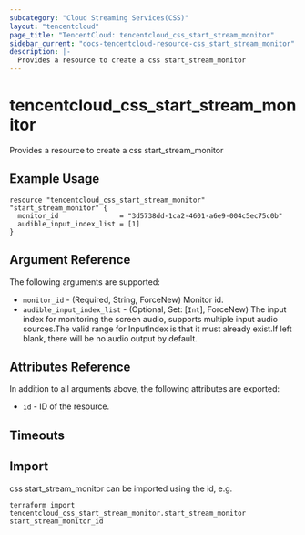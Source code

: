 ```yaml
---
subcategory: "Cloud Streaming Services(CSS)"
layout: "tencentcloud"
page_title: "TencentCloud: tencentcloud_css_start_stream_monitor"
sidebar_current: "docs-tencentcloud-resource-css_start_stream_monitor"
description: |-
  Provides a resource to create a css start_stream_monitor
---
```


# tencentcloud_css_start_stream_monitor

Provides a resource to create a css start_stream_monitor

## Example Usage

```hcl
resource "tencentcloud_css_start_stream_monitor" "start_stream_monitor" {
  monitor_id               = "3d5738dd-1ca2-4601-a6e9-004c5ec75c0b"
  audible_input_index_list = [1]
}
```

## Argument Reference

The following arguments are supported:

* `monitor_id` - (Required, String, ForceNew) Monitor id.
* `audible_input_index_list` - (Optional, Set: [`Int`], ForceNew) The input index for monitoring the screen audio, supports multiple input audio sources.The valid range for InputIndex is that it must already exist.If left blank, there will be no audio output by default.

## Attributes Reference

In addition to all arguments above, the following attributes are exported:

* `id` - ID of the resource.



## Timeouts

<no value>


## Import

css start_stream_monitor can be imported using the id, e.g.

```
terraform import tencentcloud_css_start_stream_monitor.start_stream_monitor start_stream_monitor_id
```

